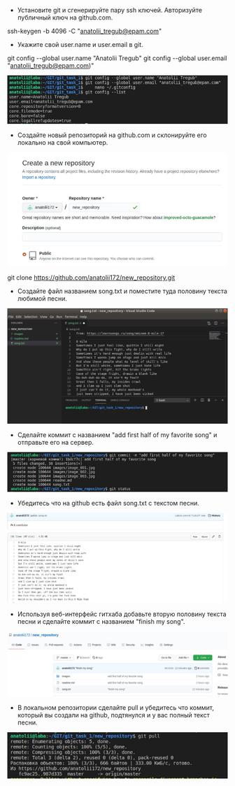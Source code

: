 - Установите git и сгенерируйте пару ssh ключей. Авторизуйте  публичный ключ на github.com.

ssh-keygen -b 4096 -C "anatolii_tregub@epam.com"
 
- Укажите свой user.name и user.email в git.

git config --global user.name "Anatolii Tregub"
git config --global user.email "anatolii_tregub@epam.com)"

![ ](./images/image_001.jpg "1")

- Создайте новый репозиторий на github.com и склонируйте его локально на свой компьютер.

![ ](./images/image_002.jpg "1")

git clone https://github.com/anatolii172/new_repository.git


- Создайте файл названием song.txt и поместите туда половину текста  любимой песни.

![ ](./images/image_003.jpg "1")

- Сделайте коммит с названием "add first half of my favorite song" и отправьте его на сервер.

![ ](./images/image_004.jpg "1")

- Убедитесь что на github есть файл song.txt с текстом песни.

![ ](./images/image_005.jpg "1")


- Используя веб-интерфейс гитхаба добавьте вторую половину текста песни и сделайте коммит с названием "finish my song".

![ ](./images/image_006.jpg "1")

- В локальном репозитории сделайте pull и убедитесь что коммит, который вы создали на github, подтянулся и у вас полный текст песни.

![ ](./images/image_007.jpg "1")